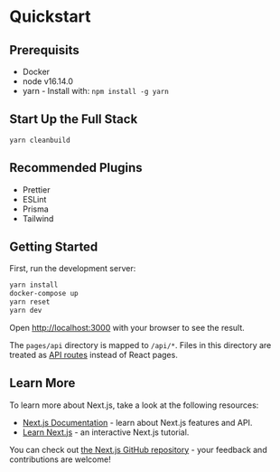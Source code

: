 # Quickstart
## Prerequisits
- Docker
- node v16.14.0
- yarn - Install with: `npm install -g yarn`

## Start Up the Full Stack
`yarn cleanbuild`

## Recommended Plugins

- Prettier
- ESLint
- Prisma
- Tailwind


## Getting Started

First, run the development server:

```bash
yarn install
docker-compose up
yarn reset
yarn dev
```

Open [http://localhost:3000](http://localhost:3000) with your browser to see the result.

The `pages/api` directory is mapped to `/api/*`. Files in this directory are treated as [API routes](https://nextjs.org/docs/api-routes/introduction) instead of React pages.

## Learn More

To learn more about Next.js, take a look at the following resources:

- [Next.js Documentation](https://nextjs.org/docs) - learn about Next.js features and API.
- [Learn Next.js](https://nextjs.org/learn) - an interactive Next.js tutorial.

You can check out [the Next.js GitHub repository](https://github.com/vercel/next.js/) - your feedback and contributions are welcome!
